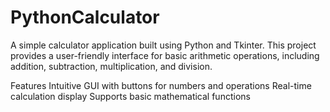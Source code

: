 # PythonCalculator
A simple calculator application built using Python and Tkinter. This project provides a user-friendly interface for basic arithmetic operations, including addition, subtraction, multiplication, and division.

Features
Intuitive GUI with buttons for numbers and operations
Real-time calculation display
Supports basic mathematical functions
